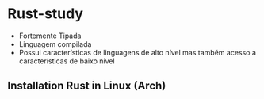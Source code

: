 # Rust-study

- Fortemente Tipada 
- Linguagem compilada 
- Possui características de linguagens de alto nível mas também acesso a características de baixo nível

## Installation Rust in Linux (Arch)


